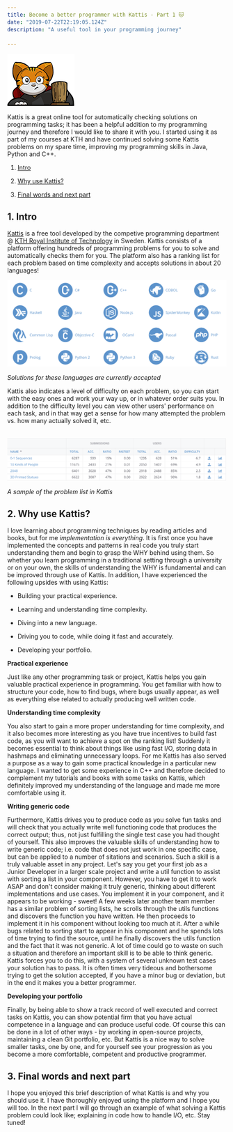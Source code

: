 ```yaml
---
title: Become a better programmer with Kattis - Part 1 🐱
date: "2019-07-22T22:19:05.124Z"
description: "A useful tool in your programming journey"

---
```


<a href="https://open.kattis.com/"><img src="kattis-logo.png"/></a>

Kattis is a great online tool for automatically checking solutions on programming tasks; it has been a helpful addition to my programming journey and therefore I would like to share it with you. I started using it as part of my courses at KTH and have continued solving some Kattis problems on my spare time, improving my programming skills in Java, Python and C++.

1. [Intro](#intro)
2. [Why use Kattis?](#why-use-kattis)

3. [Final words and next part](#final-words)

## <a name="intro"> 1. Intro</a>

[Kattis](https://open.kattis.com) is a free tool developed by the competive programming department @ [KTH Royal Institute of Technology](https://www.kth.se/) in Sweden. Kattis consists of a platform offering hundreds of programming problems for you to solve and automatically checks them for you. The platform also has a ranking list for each problem based on time complexity and accepts solutions in about 20 languages!

![kattis-languages](kattis-languages.png)

*Solutions for these languages are currently accepted*



Kattis also indicates a level of difficulty on each problem, so you can start with the easy ones and work your way up, or in whatever order suits you. In addition to the difficulty level you can view other users' performance on each task, and in that way get a sense for how many attempted the problem vs. how many actually solved it, etc.

​			![problem-list](problem-list.png)

*A sample of the problem list in Kattis*



## <a name="why-use-kattis">2. Why use Kattis?</a>

I love learning about programming techniques by reading articles and books, but for me *implementation is everything*. It is first once you have implemented the concepts and patterns in real code you truly start understanding them and begin to grasp the WHY behind using them. So whether you learn programming in a traditional setting through a university or on your own, the skills of understanding the WHY is fundamental and can be improved through use of Kattis. In addition, I have experienced the following upsides with using Kattis:

- Building your practical experience.

- Learning and understanding time complexity.
- Diving into a new language.
- Driving you to code, while doing it fast and accurately.
- Developing your portfolio.



**Practical experience**

Just like any other programming task or project, Kattis helps you gain valuable practical experience in programming. You get familiar with how to structure your code, how to find bugs, where bugs usually appear, as well as everything else related to actually producing well written code. 



**Understanding time complexity**

You also start to gain a more proper understanding for time complexity, and it also becomes more interesting as you have true incentives to build fast code, as you will want to achieve a spot on the ranking list! Suddenly it becomes essential to think about things like using fast I/O, storing data in hashmaps and eliminating unnecessary loops. For me Kattis has also served a purpose as a way to gain some practical knowledge in a particular new language. I wanted to get some experience in C++ and therefore decided to complement my tutorials and books with some tasks on Kattis, which definitely improved my understanding of the language and made me more comfortable using it. 



**Writing generic code**

Furthermore, Kattis drives you to produce code as you solve fun tasks and will check that you actually write well functioning code that produces the correct output; thus, not just fulfilling the single test case you had thought of yourself. This also improves the valuable skills of understanding how to write generic code; i.e. code that does not just work in one specific case, but can be applied to a number of sitations and scenarios. Such a skill is a truly valuable asset in any project. Let's say you get your first job as a Junior Developer in a larger scale project and write a util function to assist with sorting a list in your component. However, you have to get it to work ASAP and don't consider making it truly generic, thinking about different implementations and use cases. You implement it in your component, and it appears to be working - sweet! A few weeks later another team member has a similar problem of sorting lists, he scrolls through the utils functions and discovers the function you have written. He then proceeds to implement it in his component without looking too much at it. After a while bugs related to sorting start to appear in his component and he spends lots of time trying to find the source, until he finally discovers the utils function and the fact that it was not generic. A lot of time could go to waste on such a situation and therefore an important skill is to be able to think generic. Kattis forces you to do this, with a system of several unknown test cases your solution has to pass. It is often times very tideous and bothersome trying to get the solution accepted, if you have a minor bug or deviation, but in the end it makes you a better programmer. 



**Developing your portfolio**

Finally, by being able to show a track record of well executed and correct tasks on Kattis, you can show potential firm that you have actual competence in a language and can produce useful code. Of course this can be done in a lot of other ways - by working in open-source projects, maintaining a clean Git portfolio, etc. But Kattis is a nice way to solve smaller tasks, one by one, and for yourself see your progression as you become a more comfortable, competent and productive programmer.



## <a name="final-words">3. Final words and next part</a>

I hope you enjoyed this brief description of what Kattis is and why you should use it. I have thoroughly enjoyed using the platform and I hope you will too. In the next part I will go through an example of what solving a Kattis problem could look like; explaining in code how to handle I/O, etc. Stay tuned!